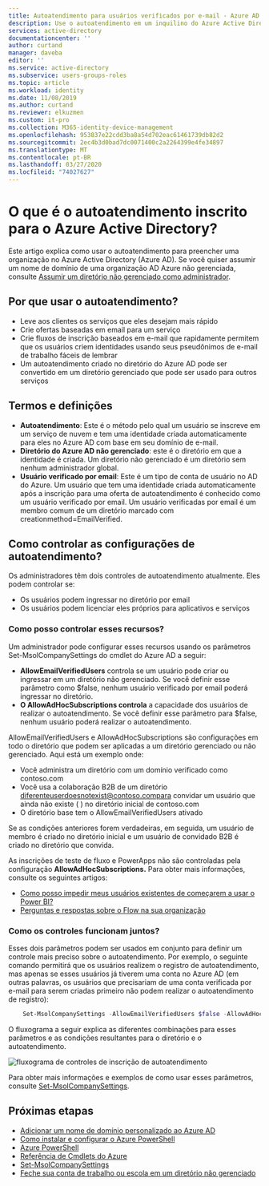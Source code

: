 ```yaml
---
title: Autoatendimento para usuários verificados por e-mail - Azure AD | Microsoft Docs
description: Use o autoatendimento em um inquilino do Azure Active Directory (Azure AD)
services: active-directory
documentationcenter: ''
author: curtand
manager: daveba
editor: ''
ms.service: active-directory
ms.subservice: users-groups-roles
ms.topic: article
ms.workload: identity
ms.date: 11/08/2019
ms.author: curtand
ms.reviewer: elkuzmen
ms.custom: it-pro
ms.collection: M365-identity-device-management
ms.openlocfilehash: 953837e22cdd3ba8a54d702eac61461739db82d2
ms.sourcegitcommit: 2ec4b3d0bad7dc0071400c2a2264399e4fe34897
ms.translationtype: MT
ms.contentlocale: pt-BR
ms.lasthandoff: 03/27/2020
ms.locfileid: "74027627"
---
```

# <a name="what-is-self-service-sign-up-for-azure-active-directory"></a>O que é o autoatendimento inscrito para o Azure Active Directory?

Este artigo explica como usar o autoatendimento para preencher uma organização no Azure Active Directory (Azure AD). Se você quiser assumir um nome de domínio de uma organização AD Azure não gerenciada, consulte [Assumir um diretório não gerenciado como administrador](domains-admin-takeover.md).

## <a name="why-use-self-service-sign-up"></a>Por que usar o autoatendimento?
* Leve aos clientes os serviços que eles desejam mais rápido
* Crie ofertas baseadas em email para um serviço
* Crie fluxos de inscrição baseados em e-mail que rapidamente permitem que os usuários criem identidades usando seus pseudônimos de e-mail de trabalho fáceis de lembrar
* Um autoatendimento criado no diretório do Azure AD pode ser convertido em um diretório gerenciado que pode ser usado para outros serviços

## <a name="terms-and-definitions"></a>Termos e definições
* **Autoatendimento**: Este é o método pelo qual um usuário se inscreve em um serviço de nuvem e tem uma identidade criada automaticamente para eles no Azure AD com base em seu domínio de e-mail.
* **Diretório do Azure AD não gerenciado**: este é o diretório em que a identidade é criada. Um diretório não gerenciado é um diretório sem nenhum administrador global.
* **Usuário verificado por email**: Este é um tipo de conta de usuário no AD do Azure. Um usuário que tem uma identidade criada automaticamente após a inscrição para uma oferta de autoatendimento é conhecido como um usuário verificado por email. Um usuário verificadas por email é um membro comum de um diretório marcado com creationmethod=EmailVerified.

## <a name="how-do-i-control-self-service-settings"></a>Como controlar as configurações de autoatendimento?
Os administradores têm dois controles de autoatendimento atualmente. Eles podem controlar se:

* Os usuários podem ingressar no diretório por email
* Os usuários podem licenciar eles próprios para aplicativos e serviços

### <a name="how-can-i-control-these-capabilities"></a>Como posso controlar esses recursos?
Um administrador pode configurar esses recursos usando os parâmetros Set-MsolCompanySettings do cmdlet do Azure AD a seguir:

* **AllowEmailVerifiedUsers** controla se um usuário pode criar ou ingressar em um diretório não gerenciado. Se você definir esse parâmetro como $false, nenhum usuário verificado por email poderá ingressar no diretório.
* **O AllowAdHocSubscriptions controla** a capacidade dos usuários de realizar o autoatendimento. Se você definir esse parâmetro para $false, nenhum usuário poderá realizar o autoatendimento.
  
AllowEmailVerifiedUsers e AllowAdHocSubscriptions são configurações em todo o diretório que podem ser aplicadas a um diretório gerenciado ou não gerenciado. Aqui está um exemplo onde:

* Você administra um diretório com um domínio verificado como contoso.com
* Você usa a colaboração B2B de um diretório diferenteuserdoesnotexist@contoso.compara convidar um usuário que ainda não existe ( ) no diretório inicial de contoso.com
* O diretório base tem o AllowEmailVerifiedUsers ativado

Se as condições anteriores forem verdadeiras, em seguida, um usuário de membro é criado no diretório inicial e um usuário de convidado B2B é criado no diretório que convida.

As inscrições de teste de fluxo e PowerApps não são controladas pela configuração **AllowAdHocSubscriptions.** Para obter mais informações, consulte os seguintes artigos:

* [Como posso impedir meus usuários existentes de começarem a usar o Power BI?](https://support.office.com/article/Power-BI-in-your-Organization-d7941332-8aec-4e5e-87e8-92073ce73dc5#bkmk_preventjoining)
* [Perguntas e respostas sobre o Flow na sua organização](https://docs.microsoft.com/flow/organization-q-and-a)

### <a name="how-do-the-controls-work-together"></a>Como os controles funcionam juntos?
Esses dois parâmetros podem ser usados em conjunto para definir um controle mais preciso sobre o autoatendimento. Por exemplo, o seguinte comando permitirá que os usuários realizem o registro de autoatendimento, mas apenas se esses usuários já tiverem uma conta no Azure AD (em outras palavras, os usuários que precisariam de uma conta verificada por e-mail para serem criadas primeiro não podem realizar o autoatendimento de registro):

```powershell
    Set-MsolCompanySettings -AllowEmailVerifiedUsers $false -AllowAdHocSubscriptions $true
```

O fluxograma a seguir explica as diferentes combinações para esses parâmetros e as condições resultantes para o diretório e o autoatendimento.

![fluxograma de controles de inscrição de autoatendimento](./media/directory-self-service-signup/SelfServiceSignUpControls.png)

Para obter mais informações e exemplos de como usar esses parâmetros, consulte [Set-MsolCompanySettings](/powershell/module/msonline/set-msolcompanysettings?view=azureadps-1.0).

## <a name="next-steps"></a>Próximas etapas

* [Adicionar um nome de domínio personalizado ao Azure AD](../fundamentals/add-custom-domain.md)
* [Como instalar e configurar o Azure PowerShell](/powershell/azure/overview)
* [Azure PowerShell](/powershell/azure/overview)
* [Referência de Cmdlets do Azure](/powershell/azure/get-started-azureps)
* [Set-MsolCompanySettings](/powershell/module/msonline/set-msolcompanysettings?view=azureadps-1.0)
* [Feche sua conta de trabalho ou escola em um diretório não gerenciado](users-close-account.md)
